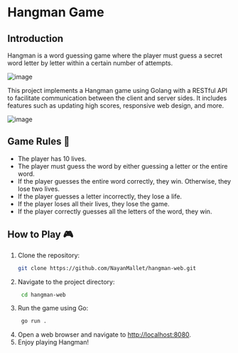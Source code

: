 # Hangman Game

## Introduction
Hangman is a word guessing game where the player must guess a secret word letter by letter within a certain number of attempts.

![image](https://github.com/NayanMallet/hangman-web/assets/81246812/7353283d-0934-49e4-a76b-8e67dbed145c)

This project implements a Hangman game using Golang with a RESTful API to facilitate communication between the client and server sides. It includes features such as updating high scores, responsive web design, and more.

![image](https://github.com/NayanMallet/hangman-web/assets/81246812/d23a6dbe-8504-49d0-909c-49b0e7ebe7ab)

## Game Rules 📝
- The player has 10 lives.
- The player must guess the word by either guessing a letter or the entire word.
- If the player guesses the entire word correctly, they win. Otherwise, they lose two lives.
- If the player guesses a letter incorrectly, they lose a life.
- If the player loses all their lives, they lose the game.
- If the player correctly guesses all the letters of the word, they win.

## How to Play 🎮
1. Clone the repository:
   ```bash
   git clone https://github.com/NayanMallet/hangman-web.git
   ```
2. Navigate to the project directory:
   ```bash
    cd hangman-web
   ```
3. Run the game using Go:
   ```bash
    go run .
   ```
4. Open a web browser and navigate to [http://localhost:8080](http://localhost:8080).
5. Enjoy playing Hangman!
